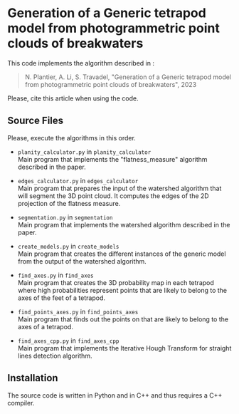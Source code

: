 # Generation of a Generic tetrapod model from photogrammetric point clouds of breakwaters
This code implements the algorithm described in :
> N. Plantier, A. Li, S. Travadel, "Generation of a Generic tetrapod model from photogrammetric point clouds of breakwaters", 2023

Please, cite this article when using the code. 

## Source Files

Please, execute the algorithms in this order. 

- `planity_calculator.py` in `planity_calculator`  
Main program that implements the "flatness_measure" algorithm described in the paper.  

- `edges_calculator.py` in `edges_calculator`   
Main program that prepares the input of the watershed algorithm that will segment the 3D point cloud. It computes the edges of the 2D projection of the flatness measure. 

- `segmentation.py` in `segmentation`   
Main program that implements the watershed algorithm described in the paper.  

- `create_models.py` in `create_models`  
Main program that creates the different instances of the generic model from the output of the watershed algorithm.

- `find_axes.py` in `find_axes`  
Main program that creates the 3D probability map in each tetrapod where high probabilities represent points that are likely to belong to the axes of the feet of a tetrapod. 

- `find_points_axes.py` in `find_points_axes`  
Main program that finds out the points on that are likely to belong to the axes of a tetrapod.

- `find_axes_cpp.py` in `find_axes_cpp`  
Main program that implements the Iterative Hough Transform for straight lines detection algorithm.

## Installation 
The source code is written in Python and in C++ and thus requires a C++ compiler. 
